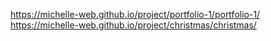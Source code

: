 https://michelle-web.github.io/project/portfolio-1/portfolio-1/
https://michelle-web.github.io/project/christmas/christmas/
